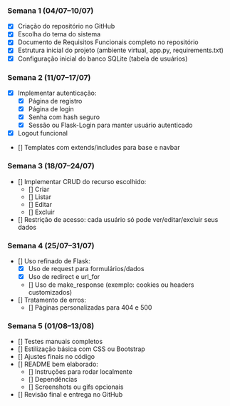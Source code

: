 ### Semana 1 (04/07–10/07)
- [x] Criação do repositório no GitHub 
- [x] Escolha do tema do sistema 
- [x] Documento de Requisitos Funcionais completo no repositório 
- [x] Estrutura inicial do projeto (ambiente virtual, app.py, requirements.txt) 
- [x] Configuração inicial do banco SQLite (tabela de usuários) 

### Semana 2 (11/07–17/07)
- [x] Implementar autenticação: 
    - [x] Página de registro 
    - [x] Página de login 
    - [x] Senha com hash seguro 
    - [x] Sessão ou Flask-Login para manter usuário autenticado 
- [x] Logout funcional 
- [] Templates com extends/includes para base e navbar

### Semana 3 (18/07–24/07)
- [] Implementar CRUD do recurso escolhido:
    - [] Criar
    - [] Listar
    - [] Editar
    - [] Excluir
- [] Restrição de acesso: cada usuário só pode ver/editar/excluir seus dados

### Semana 4 (25/07–31/07)
- [] Uso refinado de Flask:
    - [x] Uso de request para formulários/dados
    - [x] Uso de redirect e url_for 
    - [] Uso de make_response (exemplo: cookies ou headers customizados)
- [] Tratamento de erros:
    - [] Páginas personalizadas para 404 e 500

### Semana 5 (01/08–13/08)
- [] Testes manuais completos
- [] Estilização básica com CSS ou Bootstrap
- [] Ajustes finais no código
- [] README bem elaborado:
    - [] Instruções para rodar localmente
    - [] Dependências
    - [] Screenshots ou gifs opcionais
- [] Revisão final e entrega no GitHub